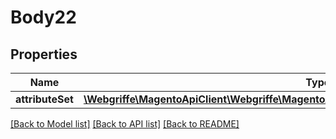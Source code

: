 # Body22

## Properties
Name | Type | Description | Notes
------------ | ------------- | ------------- | -------------
**attributeSet** | [**\Webgriffe\MagentoApiClient\Webgriffe\MagentoApiClient\Model\EavDataAttributeSetInterface**](EavDataAttributeSetInterface.md) |  | 

[[Back to Model list]](../README.md#documentation-for-models) [[Back to API list]](../README.md#documentation-for-api-endpoints) [[Back to README]](../README.md)


